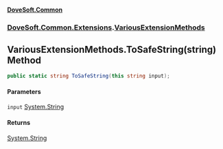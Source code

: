 #### [DoveSoft.Common](readme.md 'readme')
### [DoveSoft.Common.Extensions](DoveSoft_Common_Extensions.md 'DoveSoft.Common.Extensions').[VariousExtensionMethods](VariousExtensionMethods.md 'DoveSoft.Common.Extensions.VariousExtensionMethods')
## VariousExtensionMethods.ToSafeString(string) Method
```csharp
public static string ToSafeString(this string input);
```
#### Parameters
<a name='DoveSoft_Common_Extensions_VariousExtensionMethods_ToSafeString(string)_input'></a>
`input` [System.String](https://docs.microsoft.com/en-us/dotnet/api/System.String 'System.String')  
  
#### Returns
[System.String](https://docs.microsoft.com/en-us/dotnet/api/System.String 'System.String')  
